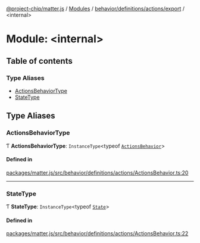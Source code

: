 [@project-chip/matter.js](../README.md) / [Modules](../modules.md) / [behavior/definitions/actions/export](behavior_definitions_actions_export.md) / \<internal\>

# Module: \<internal\>

## Table of contents

### Type Aliases

- [ActionsBehaviorType](behavior_definitions_actions_export._internal_.md#actionsbehaviortype)
- [StateType](behavior_definitions_actions_export._internal_.md#statetype)

## Type Aliases

### ActionsBehaviorType

Ƭ **ActionsBehaviorType**: `InstanceType`\<typeof [`ActionsBehavior`](behavior_definitions_actions_export.md#actionsbehavior)\>

#### Defined in

[packages/matter.js/src/behavior/definitions/actions/ActionsBehavior.ts:20](https://github.com/project-chip/matter.js/blob/2d9f2165d2672864fda3496a6d0d5f93597f82c6/packages/matter.js/src/behavior/definitions/actions/ActionsBehavior.ts#L20)

___

### StateType

Ƭ **StateType**: `InstanceType`\<typeof [`State`](../classes/behavior_definitions_actions_export.ActionsServer.md#state-1)\>

#### Defined in

[packages/matter.js/src/behavior/definitions/actions/ActionsBehavior.ts:22](https://github.com/project-chip/matter.js/blob/2d9f2165d2672864fda3496a6d0d5f93597f82c6/packages/matter.js/src/behavior/definitions/actions/ActionsBehavior.ts#L22)
